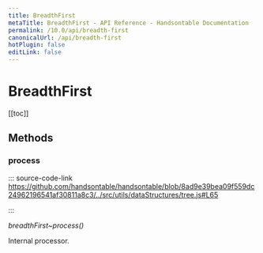 ```yaml
---
title: BreadthFirst
metaTitle: BreadthFirst - API Reference - Handsontable Documentation
permalink: /10.0/api/breadth-first
canonicalUrl: /api/breadth-first
hotPlugin: false
editLink: false
---
```


# BreadthFirst

[[toc]]
## Methods

### process
  
::: source-code-link https://github.com/handsontable/handsontable/blob/8ad9e39bea09f559dc24962196541af30811a8c3/../src/utils/dataStructures/tree.js#L65

:::

_breadthFirst~process()_

Internal processor.


